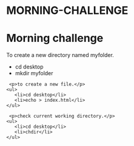 # MORNING-CHALLENGE
<!DOCTYPE html>
<html>
  <head>
    <meta charset="utf-8">
    <meta name="viewport" content="width=device-width">
    <title>challenge</title>
  </head>
  <body>
    <h1>Morning challenge</h1>
    <p> To create a new directory named myfolder.<p>
    <ul>
       <li>cd desktop</li>
       <li>mkdir myfolder</li>
    </ul>

     <p>to create a new file.</p>
    <ul>
       <li>cd desktop</li>
       <li>echo > index.html</li>
    </ul>

     <p>check current working directory.</p>
    <ul>
       <li>cd desktop</li>
       <li>chdir</li>
    </ul>
  </body>
   

</html>
